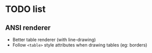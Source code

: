 # TODO list


## ANSI renderer

* Better table renderer (with line-drawing)
* Follow `<table>` style attributes when drawing tables (eg: borders)